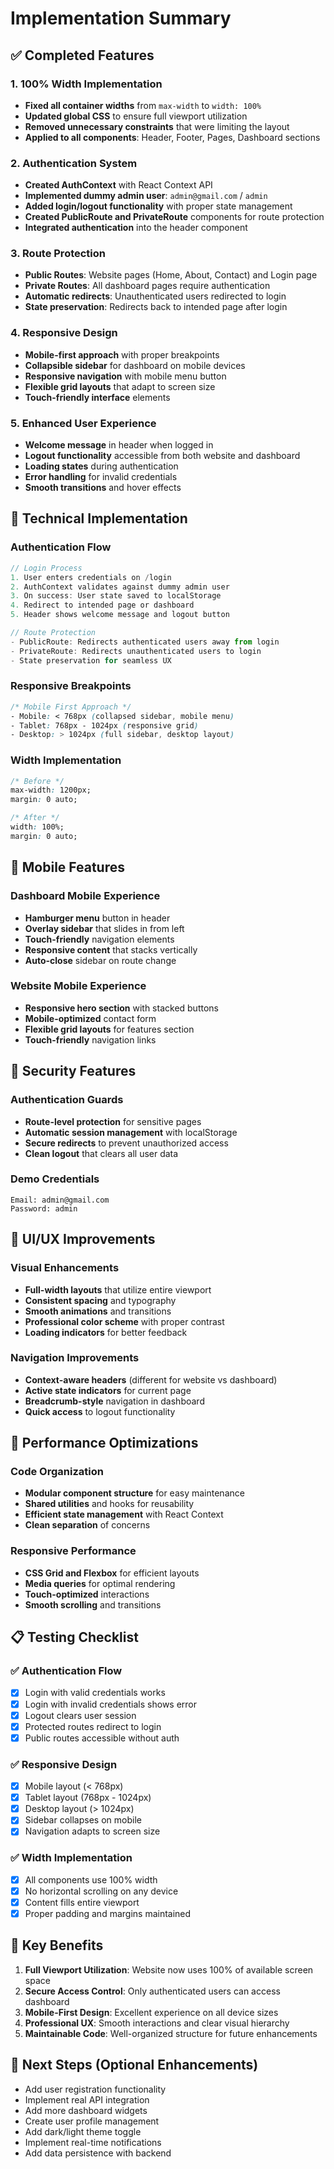 # Implementation Summary

## ✅ Completed Features

### 1. **100% Width Implementation**
- **Fixed all container widths** from `max-width` to `width: 100%`
- **Updated global CSS** to ensure full viewport utilization
- **Removed unnecessary constraints** that were limiting the layout
- **Applied to all components**: Header, Footer, Pages, Dashboard sections

### 2. **Authentication System**
- **Created AuthContext** with React Context API
- **Implemented dummy admin user**: `admin@gmail.com` / `admin`
- **Added login/logout functionality** with proper state management
- **Created PublicRoute and PrivateRoute** components for route protection
- **Integrated authentication** into the header component

### 3. **Route Protection**
- **Public Routes**: Website pages (Home, About, Contact) and Login page
- **Private Routes**: All dashboard pages require authentication
- **Automatic redirects**: Unauthenticated users redirected to login
- **State preservation**: Redirects back to intended page after login

### 4. **Responsive Design**
- **Mobile-first approach** with proper breakpoints
- **Collapsible sidebar** for dashboard on mobile devices
- **Responsive navigation** with mobile menu button
- **Flexible grid layouts** that adapt to screen size
- **Touch-friendly interface** elements

### 5. **Enhanced User Experience**
- **Welcome message** in header when logged in
- **Logout functionality** accessible from both website and dashboard
- **Loading states** during authentication
- **Error handling** for invalid credentials
- **Smooth transitions** and hover effects

## 🔧 Technical Implementation

### Authentication Flow
```javascript
// Login Process
1. User enters credentials on /login
2. AuthContext validates against dummy admin user
3. On success: User state saved to localStorage
4. Redirect to intended page or dashboard
5. Header shows welcome message and logout button

// Route Protection
- PublicRoute: Redirects authenticated users away from login
- PrivateRoute: Redirects unauthenticated users to login
- State preservation for seamless UX
```

### Responsive Breakpoints
```css
/* Mobile First Approach */
- Mobile: < 768px (collapsed sidebar, mobile menu)
- Tablet: 768px - 1024px (responsive grid)
- Desktop: > 1024px (full sidebar, desktop layout)
```

### Width Implementation
```css
/* Before */
max-width: 1200px;
margin: 0 auto;

/* After */
width: 100%;
margin: 0 auto;
```

## 📱 Mobile Features

### Dashboard Mobile Experience
- **Hamburger menu** button in header
- **Overlay sidebar** that slides in from left
- **Touch-friendly** navigation elements
- **Responsive content** that stacks vertically
- **Auto-close** sidebar on route change

### Website Mobile Experience
- **Responsive hero section** with stacked buttons
- **Mobile-optimized** contact form
- **Flexible grid layouts** for features section
- **Touch-friendly** navigation links

## 🔐 Security Features

### Authentication Guards
- **Route-level protection** for sensitive pages
- **Automatic session management** with localStorage
- **Secure redirects** to prevent unauthorized access
- **Clean logout** that clears all user data

### Demo Credentials
```
Email: admin@gmail.com
Password: admin
```

## 🎨 UI/UX Improvements

### Visual Enhancements
- **Full-width layouts** that utilize entire viewport
- **Consistent spacing** and typography
- **Smooth animations** and transitions
- **Professional color scheme** with proper contrast
- **Loading indicators** for better feedback

### Navigation Improvements
- **Context-aware headers** (different for website vs dashboard)
- **Active state indicators** for current page
- **Breadcrumb-style** navigation in dashboard
- **Quick access** to logout functionality

## 🚀 Performance Optimizations

### Code Organization
- **Modular component structure** for easy maintenance
- **Shared utilities** and hooks for reusability
- **Efficient state management** with React Context
- **Clean separation** of concerns

### Responsive Performance
- **CSS Grid and Flexbox** for efficient layouts
- **Media queries** for optimal rendering
- **Touch-optimized** interactions
- **Smooth scrolling** and transitions

## 📋 Testing Checklist

### ✅ Authentication Flow
- [x] Login with valid credentials works
- [x] Login with invalid credentials shows error
- [x] Logout clears user session
- [x] Protected routes redirect to login
- [x] Public routes accessible without auth

### ✅ Responsive Design
- [x] Mobile layout (< 768px)
- [x] Tablet layout (768px - 1024px)
- [x] Desktop layout (> 1024px)
- [x] Sidebar collapses on mobile
- [x] Navigation adapts to screen size

### ✅ Width Implementation
- [x] All components use 100% width
- [x] No horizontal scrolling on any device
- [x] Content fills entire viewport
- [x] Proper padding and margins maintained

## 🎯 Key Benefits

1. **Full Viewport Utilization**: Website now uses 100% of available screen space
2. **Secure Access Control**: Only authenticated users can access dashboard
3. **Mobile-First Design**: Excellent experience on all device sizes
4. **Professional UX**: Smooth interactions and clear visual hierarchy
5. **Maintainable Code**: Well-organized structure for future enhancements

## 🔄 Next Steps (Optional Enhancements)

- Add user registration functionality
- Implement real API integration
- Add more dashboard widgets
- Create user profile management
- Add dark/light theme toggle
- Implement real-time notifications
- Add data persistence with backend
